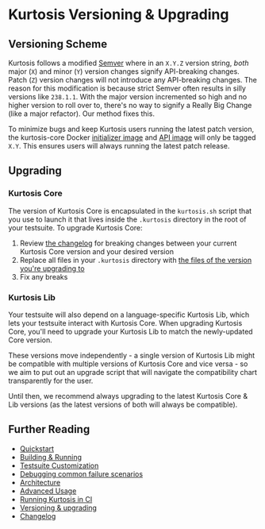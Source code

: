 Kurtosis Versioning & Upgrading
===============================
Versioning Scheme
-----------------
Kurtosis follows a modified [Semver](https://semver.org/) where in an `X.Y.Z` version string, _both_ major (`X`) and minor (`Y`) version changes signify API-breaking changes. Patch (`Z`) version changes will not introduce any API-breaking changes. The reason for this modification is because strict Semver often results in silly versions like `238.1.1`. With the major version incremented so high and no higher version to roll over to, there's no way to signify a Really Big Change (like a major refactor). Our method fixes this.

To minimize bugs and keep Kurtosis users running the latest patch version, the kurtosis-core Docker [initializer image](https://hub.docker.com/r/kurtosistech/kurtosis-core_initializer) and [API image](https://hub.docker.com/r/kurtosistech/kurtosis-core_api) will only be tagged `X.Y`. This ensures users will always running the latest patch release.

Upgrading
---------
### Kurtosis Core
The version of Kurtosis Core is encapsulated in the `kurtosis.sh` script that you use to launch it that lives inside the `.kurtosis` directory in the root of your testsuite. To upgrade Kurtosis Core:

1. Review [the changelog](./changelog.md) for breaking changes between your current Kurtosis Core version and your desired version
1. Replace all files in your `.kurtosis` directory with [the files of the version you're upgrading to](https://kurtosis-public-access.s3.us-east-1.amazonaws.com/index.html?prefix=dist/)
1. Fix any breaks

### Kurtosis Lib
Your testsuite will also depend on a language-specific Kurtosis Lib, which lets your testsuite interact with Kurtosis Core. When upgrading Kurtosis Core, you'll need to upgrade your Kurtosis Lib to match the newly-updated Core version. 

These versions move independently - a single version of Kurtosis Lib might be compatible with multiple versions of Kurtosis Core and vice versa - so we aim to put out an upgrade script that will navigate the compatibility chart transparently for the user. 

Until then, we recommend always upgrading to the latest Kurtosis Core & Lib versions (as the latest versions of both will always be compatible).

Further Reading
---------------
* [Quickstart](https://github.com/kurtosis-tech/kurtosis-libs/tree/master#testsuite-quickstart)
* [Building & Running](./building-and-running.md)
* [Testsuite Customization](./testsuite-customization.md)
* [Debugging common failure scenarios](./debugging-failed-tests.md)
* [Architecture](./architecture.md)
* [Advanced Usage](./advanced-usage.md)
* [Running Kurtosis in CI](./running-in-ci.md)
* [Versioning & upgrading](./versioning-and-upgrading.md)
* [Changelog](./changelog.md) 
